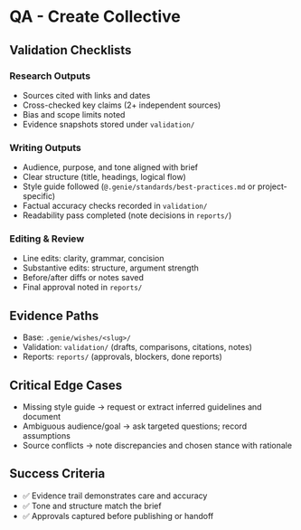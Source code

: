 # QA - Create Collective

## Validation Checklists

### Research Outputs
- Sources cited with links and dates
- Cross-checked key claims (2+ independent sources)
- Bias and scope limits noted
- Evidence snapshots stored under `validation/`

### Writing Outputs
- Audience, purpose, and tone aligned with brief
- Clear structure (title, headings, logical flow)
- Style guide followed (`@.genie/standards/best-practices.md` or project-specific)
- Factual accuracy checks recorded in `validation/`
- Readability pass completed (note decisions in `reports/`)

### Editing & Review
- Line edits: clarity, grammar, concision
- Substantive edits: structure, argument strength
- Before/after diffs or notes saved
- Final approval noted in `reports/`

## Evidence Paths
- Base: `.genie/wishes/<slug>/`
- Validation: `validation/` (drafts, comparisons, citations, notes)
- Reports: `reports/` (approvals, blockers, done reports)

## Critical Edge Cases
- Missing style guide → request or extract inferred guidelines and document
- Ambiguous audience/goal → ask targeted questions; record assumptions
- Source conflicts → note discrepancies and chosen stance with rationale

## Success Criteria
- ✅ Evidence trail demonstrates care and accuracy
- ✅ Tone and structure match the brief
- ✅ Approvals captured before publishing or handoff

